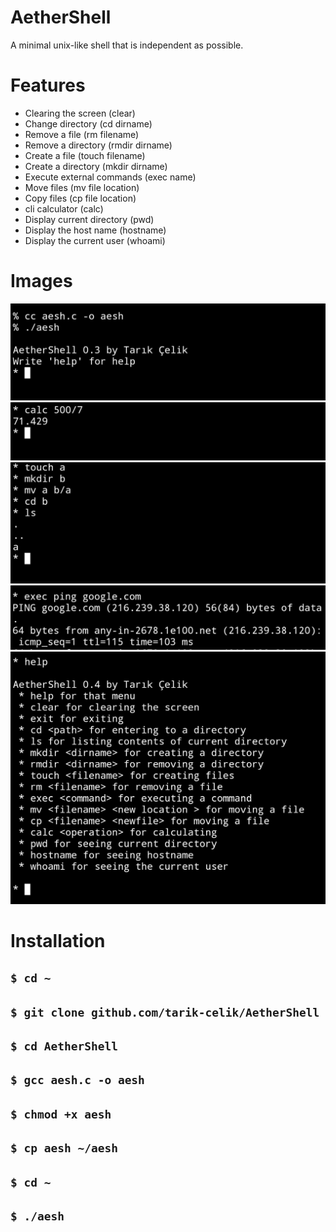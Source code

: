 # AetherShell

A minimal unix-like shell
that is independent as possible.

# Features

* Clearing the screen (clear)
* Change directory (cd dirname)
* Remove a file (rm filename)
* Remove a directory (rmdir dirname)
* Create a file (touch filename)
* Create a directory (mkdir dirname)
* Execute external commands (exec name)
* Move files (mv file location)
* Copy files (cp file location)
* cli calculator (calc)
* Display current directory (pwd)
* Display the host name (hostname)
* Display the current user (whoami)

 # Images

![alt image](https://github.com/tarik-celik/AetherShell/blob/main/Screenshot_20231222_185020_Termux.jpg)
![alt image](https://github.com/tarik-celik/AetherShell/blob/main/Screenshot_20231222_185148_Termux.jpg)
![alt image](https://github.com/tarik-celik/AetherShell/blob/main/Screenshot_20231222_185351_Termux.jpg)
![alt image](https://github.com/tarik-celik/AetherShell/blob/main/Screenshot_20231222_185603_Termux.jpg)
![alt image](https://github.com/tarik-celik/AetherShell/blob/main/Screenshot_20240102_114923_Termux.jpg)

# Installation

## `$ cd ~`
## `$ git clone github.com/tarik-celik/AetherShell`
## `$ cd AetherShell`
## `$ gcc aesh.c -o aesh`
## `$ chmod +x aesh`
## `$ cp aesh ~/aesh`
##  `$ cd ~`
##  `$ ./aesh`
